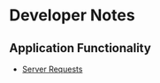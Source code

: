# Developer Notes

## Application Functionality
* [Server Requests](Server-Requests "Server Requests")


